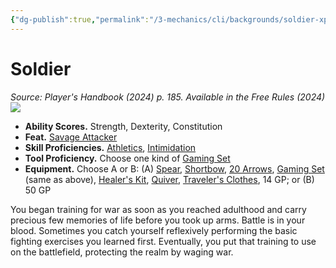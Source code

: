 ```yaml
---
{"dg-publish":true,"permalink":"/3-mechanics/cli/backgrounds/soldier-xphb/","tags":["ttrpg-cli/background","ttrpg-cli/compendium/src/5e/xphb"],"created":"2025-02-22T12:02:28.292-05:00","updated":"2025-02-26T17:46:10.290-05:00"}
---
```


# Soldier
*Source: Player's Handbook (2024) p. 185. Available in the Free Rules (2024)*  
![](3-Mechanics/CLI/backgrounds/img/soldier.webp#right)

- **Ability Scores.** Strength, Dexterity, Constitution  
- **Feat.** [Savage Attacker](3-Mechanics/CLI/feats/savage-attacker-xphb.md)  
- **Skill Proficiencies.** [Athletics](3-Mechanics/CLI/rules/skills.md#Athletics), [Intimidation](3-Mechanics/CLI/rules/skills.md#Intimidation)  
- **Tool Proficiency.** Choose one kind of [Gaming Set](3-Mechanics/CLI/items/gaming-set-xphb.md)  
- **Equipment.** Choose A or B: (A) [Spear](3-Mechanics/CLI/items/spear-xphb.md), [Shortbow](3-Mechanics/CLI/items/shortbow-xphb.md), [20 Arrows](3-Mechanics/CLI/items/arrow-xphb.md), [Gaming Set](3-Mechanics/CLI/items/gaming-set-xphb.md) (same as above), [Healer's Kit](3-Mechanics/CLI/items/healers-kit-xphb.md), [Quiver](3-Mechanics/CLI/items/quiver-xphb.md), [Traveler's Clothes](3-Mechanics/CLI/items/travelers-clothes-xphb.md), 14 GP; or (B) 50 GP  

You began training for war as soon as you reached adulthood and carry precious few memories of life before you took up arms. Battle is in your blood. Sometimes you catch yourself reflexively performing the basic fighting exercises you learned first. Eventually, you put that training to use on the battlefield, protecting the realm by waging war.